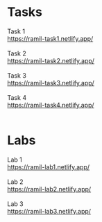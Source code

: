 # Tasks
Task 1 <br>
https://ramil-task1.netlify.app/
<br> <br>
Task 2 <br>
https://ramil-task2.netlify.app/
<br><br>
Task 3 <br>
https://ramil-task3.netlify.app/
<br><br>
Task 4 <br>
https://ramil-task4.netlify.app/
<br><br>


# Labs
Lab 1 <br>
https://ramil-lab1.netlify.app/
<br><br>
Lab 2 <br>
https://ramil-lab2.netlify.app/
<br><br>
Lab 3 <br>
https://ramil-lab3.netlify.app/
<br><br>

